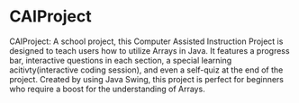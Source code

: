 # CAIProject
CAIProject: A school project, this Computer Assisted Instruction Project is designed to teach users how to utilize Arrays in Java. It features a progress bar, interactive questions in each section, a special learning acitivty(interactive coding session), and even a self-quiz at the end of the project. Created by using Java Swing, this project is perfect for beginners who require a boost for the understanding of Arrays.
